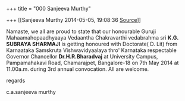 +++
title = "000 Sanjeeva Murthy"

+++
[[Sanjeeva Murthy	2014-05-05, 19:08:36 [Source](https://groups.google.com/g/samskrita/c/NFcgh6aWm1g)]]



Namaste, we all are proud to state that our honourable Guruji Mahaamahopaadhyaaya Vedaantha Chakravarthi vedabrahma sri **K.G. SUBRAYA SHARMAJI** is getting honoured with Doctorate( D. Lit) from Karnaataka Samskruta Vishwavidyaalaya thro' Karnataka respectable Governor Chancellor **Dr.H.R.Bharadvaj** at University Campus, Pampamahakavi Road, Chamarajpet, Bangalore-18 on 7th May 2014 at 11.00a.m. during 3rd annual convocation. All are welcome.

regards

c.a.sanjeeva murthy

